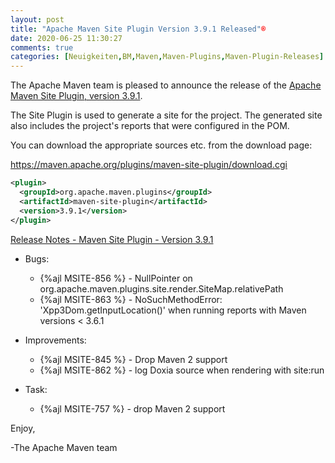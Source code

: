 ```yaml
---
layout: post
title: "Apache Maven Site Plugin Version 3.9.1 Released"®
date: 2020-06-25 11:30:27
comments: true
categories: [Neuigkeiten,BM,Maven,Maven-Plugins,Maven-Plugin-Releases]
---
```

The Apache Maven team is pleased to announce the release of the 
[Apache Maven Site Plugin, version 3.9.1](https://maven.apache.org/plugins/maven-site-plugin/).

The Site Plugin is used to generate a site for the project. The generated site
also includes the project's reports that were configured in the POM.

You can download the appropriate sources etc. from the download page:
 
https://maven.apache.org/plugins/maven-site-plugin/download.cgi

``` xml
<plugin>
  <groupId>org.apache.maven.plugins</groupId>
  <artifactId>maven-site-plugin</artifactId>
  <version>3.9.1</version>
</plugin>   
```
<!-- more -->
[Release Notes - Maven Site Plugin - Version 3.9.1](https://issues.apache.org/jira/secure/ReleaseNote.jspa?projectId=12317923&version=12347781)

* Bugs:

  * {%ajl MSITE-856 %} - NullPointer on org.apache.maven.plugins.site.render.SiteMap.relativePath
  * {%ajl MSITE-863 %} - NoSuchMethodError: 'Xpp3Dom.getInputLocation()' when running reports with Maven versions < 3.6.1

* Improvements:

  * {%ajl MSITE-845 %} - Drop Maven 2 support
  * {%ajl MSITE-862 %} - log Doxia source when rendering with site:run

* Task:

  * {%ajl MSITE-757 %} - drop Maven 2 support

Enjoy,

-The Apache Maven team
